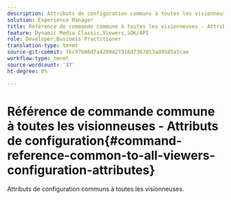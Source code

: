 ```yaml
---
description: Attributs de configuration communs à toutes les visionneuses.
solution: Experience Manager
title: Référence de commande commune à toutes les visionneuses - Attributs de configuration
feature: Dynamic Media Classic,Viewers,SDK/API
role: Developer,Business Practitioner
translation-type: tm+mt
source-git-commit: f6c97606d7a4209427316d7367013ad9585a5cae
workflow-type: tm+mt
source-wordcount: '37'
ht-degree: 0%

---
```



# Référence de commande commune à toutes les visionneuses - Attributs de configuration{#command-reference-common-to-all-viewers-configuration-attributes}

Attributs de configuration communs à toutes les visionneuses.


